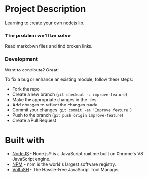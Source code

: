 # Project Description
Learning to create your own nodejs lib.

### The problem we'll be solve
Read markdown files and find broken links.

### Development
Want to contribute? Great!

To fix a bug or enhance an existing module, follow these steps:

- Fork the repo
- Create a new branch (`git checkout -b improve-feature`)
- Make the appropriate changes in the files
- Add changes to reflect the changes made
- Commit your changes (`git commit -am 'Improve feature'`)
- Push to the branch (`git push origin improve-feature`)
- Create a Pull Request 

# Built with 

- [NodeJS](https://nodejs.org/en/) - Node.js® is a JavaScript runtime built on Chrome's V8 JavaScript engine.
- [NPM](https://docs.npmjs.com/about-npm) - npm is the world's largest software registry.
- [VoltaSH](https://volta.sh/) - The Hassle-Free JavaScript Tool Manager.